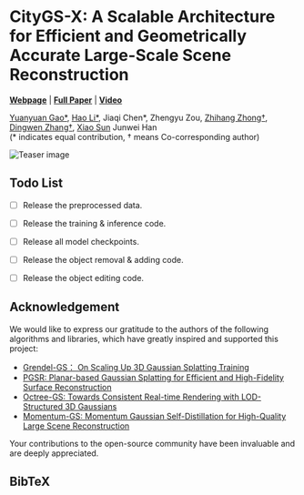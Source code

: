 # CityGS-X: A Scalable Architecture for Efficient and Geometrically Accurate Large-Scale Scene Reconstruction
[**Webpage**](https://langsurf.github.io/) | [**Full Paper**](https://arxiv.org/pdf/2412.17635) | [**Video**](https://www.youtube.com/watch?v=jU83kljQaR0&t=2s)<br>

[Yuanyuan Gao*](https://scholar.google.com/citations?hl=en&user=1zDq0q8AAAAJ), [Hao Li*](https://lifuguan.github.io/), Jiaqi Chen*, Zhengyu Zou, [Zhihang Zhong†](https://zzh-tech.github.io), [Dingwen Zhang†](https://vision-intelligence.com.cn), [Xiao Sun](https://jimmysuen.github.io) Junwei Han<br>(\* indicates equal contribution, † means Co-corresponding author)<br>

![Teaser image](assets/cityx_tease.png)

## Todo List
- [ ] Release the preprocessed data.
- [ ] Release the training & inference code.
- [ ] Release all model checkpoints.
- [ ] Release the object removal & adding code.
- [ ] Release the object editing code.



## Acknowledgement
We would like to express our gratitude to the authors of the following algorithms and libraries, which have greatly inspired and supported this project:

- [Grendel-GS： On Scaling Up 3D Gaussian Splatting Training](https://github.com/nyu-systems/Grendel-GS)
- [PGSR: Planar-based Gaussian Splatting for Efficient and High-Fidelity Surface Reconstruction](https://zju3dv.github.io/pgsr)
- [Octree-GS: Towards Consistent Real-time Rendering with LOD-Structured 3D Gaussians](https://city-super.github.io/octree-gs/)
- [Momentum-GS: Momentum Gaussian Self-Distillation for High-Quality Large Scene Reconstruction](https://github.com/Jixuan-Fan/Momentum-GS)


Your contributions to the open-source community have been invaluable and are deeply appreciated.

## BibTeX

```bibtex

```